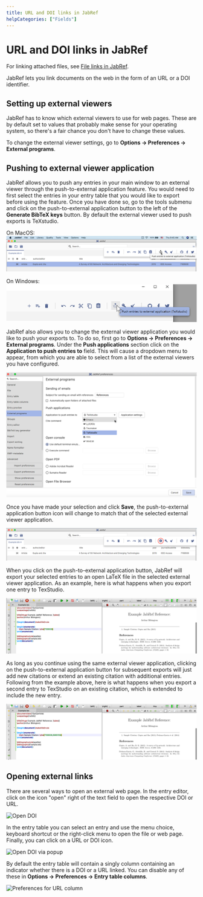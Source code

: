 ```yaml
---
title: URL and DOI links in JabRef
helpCategories: ["Fields"]
---
```


# URL and DOI links in JabRef

For linking attached files, see [File links in JabRef](FileLinks).

JabRef lets you link documents on the web in the form of an URL or a DOI identifier.

## Setting up external viewers

JabRef has to know which external viewers to use for web pages.
These are by default set to values that probably make sense for your operating system, so there's a fair chance you don't have to change these values.

To change the external viewer settings, go to **Options → Preferences → External programs**.

## Pushing to external viewer application

JabRef allows you to push any entries in your main window to an external viewer through the push-to-external application feature. You would need to first select the entries in your entry table that you would like to export before using the feature. Once you have done so, go to the tools submenu and click on the push-to-external application button to the left of the **Generate BibTeX keys** button. By default the external viewer used to push exports is TeXstudio.

On MacOS:  
![Push to External MacOS](images/Push-External-Button-MacOS.png)

On Windows:  
![Push to External Windows](images/Push-External-Button-Windows.png)

JabRef also allows you to change the external viewer application you would like to push your exports to. To do so, first go to **Options → Preferences → External programs**. Under the **Push applications** section click on the **Application to push entries to** field. This will cause a dropdown menu to appear, from which you are able to select from a list of the external viewers you have configured.

![Select External Application](images/During-Application-Selection.png)

Once you have made your selection and click **Save**, the push-to-external application button icon will change to match that of the selected external viewer application.

![New Application After Select](images/After-Application-Selection.png)

When you click on the push-to-external application button, JabRef will export your selected entries to an open LaTeX file in the selected external viewer application. As an example, here is what happens when you export one entry to TexStudio.

![Initial Push to External Export](images/Initial-Push-Export.png)

As long as you continue using the same external viewer application, clicking on the push-to-external application button for subsequent exports will just add new citations or extend an existing citation with additional entries. Following from the example above, here is what happens when you export a second entry to TexStudio on an existing citation, which is extended to include the new entry.

![Subsequent Push to External Export](images/Subsequent-Push-Export.png)

## Opening external links

There are several ways to open an external web page.
In the entry editor, click on the icon "open" right of the text field to open the respective DOI or URL.

![Open DOI](images/EntryEditor-DOI-open.png)

In the entry table you can select an entry and use the menu choice, keyboard shortcut or the right-click menu to open the file or web page.
Finally, you can click on a URL or DOI icon.

![Open DOI via popup](images/EntryTable-DOI-popup.png)

By default the entry table will contain a singly column containing an indicator whether there is a DOI or a URL linked.
You can disable any of these in **Options → Preferences → Entry table columns**.

![Preferences for URL column](images/Preferences-EntryTablColumns-ShowUrlDoiColumn.png)
